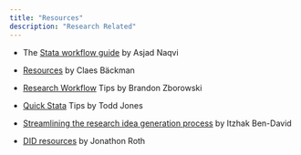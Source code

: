 ```yaml
---
title: "Resources"
description: "Research Related"
---
```


- The [Stata workflow guide](https://medium.com/the-stata-guide/the-stata-workflow-guide-52418ce35006) by Asjad Naqvi

- [Resources](https://sites.google.com/view/claesbackman/tips-for-phd-students) by Claes Bäckman

- [Research Workflow](https://www.brandonzborowski.com/workflow-tips) Tips by Brandon Zborowski

- [Quick Stata](https://www.toddrjones.com/quickstatatips/) Tips by Todd Jones

- [Streamlining the research idea generation process](https://onlinelibrary.wiley.com/doi/full/10.1111/fire.12412) by Itzhak Ben-David

- [DID resources](https://www.jonathandroth.com/did-resources/) by Jonathon Roth